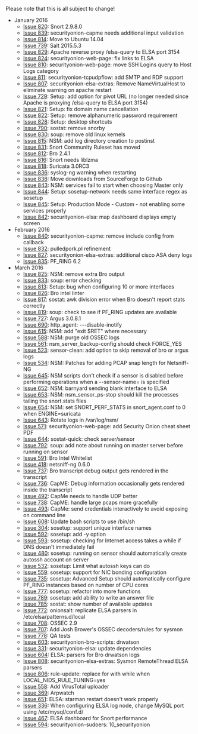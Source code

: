 Please note that this is all subject to change!

* January 2016
  * [Issue 820](../issues/820): Snort 2.9.8.0
  * [Issue 839](../issues/839): securityonion-capme needs additional input validation
  * [Issue 814](../issues/814): Move to Ubuntu 14.04
  * [Issue 739](../issues/739): Salt 2015.5.3
  * [Issue 829](../issues/829): Apache reverse proxy /elsa-query to ELSA port 3154
  * [Issue 824](../issues/824): securityonion-web-page: fix links to ELSA
  * [Issue 810](../issues/810): securityonion-web-page: move SSH Logins query to Host Logs category
  * [Issue 811](../issues/811): securityonion-tcpudpflow: add SMTP and RDP support
  * [Issue 807](../issues/807): securityonion-elsa-extras: Remove NameVirtualHost to eliminate warning on apache restart
  * [Issue 729](../issues/729): Setup: add option for pivot URL (no longer needed since Apache is proxying /elsa-query to ELSA port 3154)
  * [Issue 821](../issues/821): Setup: fix domain name cancellation
  * [Issue 822](../issues/822): Setup: remove alphanumeric password requirement
  * [Issue 828](../issues/828): Setup: desktop shortcuts
  * [Issue 790](../issues/790): sostat: remove snorby
  * [Issue 830](../issues/830): soup: remove old linux kernels
  * [Issue 815](../issues/815): NSM: add log directory creation to postinst
  * [Issue 831](../issues/831): Snort Community Ruleset has moved
  * [Issue 812](../issues/812): Bro 2.4.1
  * [Issue 816](../issues/816): Snort needs liblzma
  * [Issue 818](../issues/818): Suricata 3.0RC3
  * [Issue 836](../issues/836): syslog-ng warning when restarting
  * [Issue 838](../issues/838): Move downloads from SourceForge to Github
  * [Issue 843](../issues/843): NSM: services fail to start when choosing Master only
  * [Issue 844](../issues/844): Setup: sosetup-network needs same interface regex as sosetup
  * [Issue 845](../issues/845): Setup: Production Mode - Custom - not enabling some services properly
  * [Issue 842](../issues/842): securityonion-elsa: map dashboard displays empty screen
* February 2016
  * [Issue 840](../issues/840): securityonion-capme: remove include config from callback
  * [Issue 832](../issues/832): pulledpork.pl refinement
  * [Issue 827](../issues/827): securityonion-elsa-extras: additional cisco ASA deny logs
  * [Issue 835](../issues/835): PF_RING 6.2
* March 2016
  * [Issue 825](../issues/825): NSM: remove extra Bro output
  * [Issue 833](../issues/833): soup: error checking
  * [Issue 813](../issues/813): Setup: bug when configuring 10 or more interfaces
  * [Issue 826](../issues/826): Bro intel linter
  * [Issue 817](../issues/817): sostat: awk division error when Bro doesn't report stats correctly
  * [Issue 819](../issues/819): soup: check to see if PF_RING updates are available
  * [Issue 727](../issues/727): Argus 3.0.8.1
  * [Issue 690](../issues/690): http\_agent: ---disable-inotify
  * [Issue 615](../issues/615): NSM: add "exit $RET" where necessary
  * [Issue 588](../issues/588): NSM: purge old OSSEC logs
  * [Issue 561](../issues/561): nsm\_server\_backup-config should check FORCE\_YES
  * [Issue 523](../issues/523): sensor-clean: add option to skip removal of bro or argus logs
  * [Issue 534](../issues/534): NSM: Patches for adding PCAP snap length for Netsniff-NG
  * [Issue 645](../issues/645): NSM scripts don't check if a sensor is disabled before performing operations when a --sensor-name= is specified
  * [Issue 652](../issues/652): NSM: barnyard sending blank interface to ELSA
  * [Issue 653](../issues/653): NSM: nsm\_sensor\_ps-stop should kill the processes tailing the snort.stats files
  * [Issue 654](../issues/654): NSM: set SNORT\_PERF\_STATS in snort\_agent.conf to 0 when ENGINE=suricata
  * [Issue 643](../issues/643): Rotate logs in /var/log/nsm/
  * [Issue 571](../issues/571): securityonion-web-page: add Security Onion cheat sheet PDF
  * [Issue 644](../issues/644): sostat-quick: check server/sensor
  * [Issue 792](../issues/792): soup: add note about running on master server before running on sensor
  * [Issue 591](../issues/591): Bro Intel Whitelist
  * [Issue 418](../issues/418): netsniff-ng 0.6.0
  * [Issue 737](../issues/737): Bro transcript debug output gets rendered in the transcript
  * [Issue 736](../issues/736): CapME: Debug information occasionally gets rendered inside the transcript
  * [Issue 492](../issues/492): CapMe needs to handle UDP better
  * [Issue 738](../issues/738): CapME: handle large pcaps more gracefully
  * [Issue 493](../issues/493): CapMe: send credentials interactively to avoid exposing on command line
  * [Issue 608](../issues/608): Update bash scripts to use /bin/sh
  * [Issue 304](../issues/304): sosetup: support unique interface names
  * [Issue 592](../issues/592): sosetup: add -y option
  * [Issue 593](../issues/593): sosetup: checking for Internet access takes a while if DNS doesn't immediately fail
  * [Issue 480](../issues/480): sosetup: running on sensor should automatically create autossh account on server
  * [Issue 532](../issues/532): sosetup: Limit what autossh keys can do
  * [Issue 559](../issues/559): sosetup: support for NIC bonding configuration
  * [Issue 735](../issues/735): sosetup: Advanced Setup should automatically configure PF_RING instances based on number of CPU cores
  * [Issue 777](../issues/777): sosetup: refactor into more functions
  * [Issue 789](../issues/789): sosetup: add ability to write an answer file
  * [Issue 785](../issues/785): sostat: show number of available updates
  * [Issue 772](../issues/772): onionsalt: replicate ELSA parsers in /etc/elsa/patterns.d/local
  * [Issue 708](../issues/708): OSSEC 2.9
  * [Issue 707](../issues/707): Add Josh Brower's OSSEC decoders/rules for sysmon
  * [Issue 778](../issues/778): QA tests
  * [Issue 603](../issues/603): securityonion-bro-scripts: drwatson
  * [Issue 331](../issues/331): securityonion-elsa: update dependencies
  * [Issue 604](../issues/604): ELSA: parsers for Bro drwatson logs
  * [Issue 808](../issues/808): securityonion-elsa-extras: Sysmon RemoteThread ELSA parsers
  * [Issue 806](../issues/806): rule-update: replace for with while when LOCAL_NIDS_RULE_TUNING=yes
  * [Issue 558](../issues/558): Add VirusTotal uploader
  * [Issue 369](../issues/369): Arpwatch
  * [Issue 651](../issues/651): ELSA: starman restart doesn't work properly
  * [Issue 336](../issues/336): When configuring ELSA log node, change MySQL port using /etc/mysql/conf.d/
  * [Issue 467](../issues/467): ELSA dashboard for Snort performance
  * [Issue 594](../issues/594): securityonion-sudoers: 10\_securityonion
